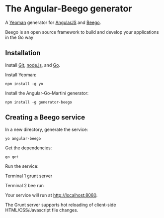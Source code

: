 # The Angular-Beego generator

A [Yeoman](http://yeoman.io) generator for [AngularJS](http://angularjs.org) and [Beego](https://beego.me).

Beego is an open source framework to build and develop your applications in the Go way

## Installation

Install [Git](http://git-scm.com), [node.js](http://nodejs.org), and [Go](http://golang.org/).

Install Yeoman:

    npm install -g yo

Install the Angular-Go-Martini generator:

    npm install -g generator-beego

## Creating a Beego service

In a new directory, generate the service:

    yo angular-beego

Get the dependencies:

    go get

Run the service:

  Terminal 1
    grunt server

  Terminal 2
    bee run

Your service will run at [http://localhost:8080](http://localhost:8080).

The Grunt server supports hot reloading of client-side HTML/CSS/Javascript file changes.

